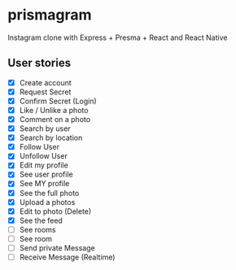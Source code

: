 # prismagram
Instagram clone with Express + Presma + React and React Native

## User stories

- [x] Create account
- [x] Request Secret
- [x] Confirm Secret (Login)
- [x] Like / Unlike a photo
- [x] Comment on a photo
- [x] Search by user
- [x] Search by location
- [x] Follow User
- [x] Unfollow User
- [x] Edit my profile
- [x] See user profile
- [x] See MY profile
- [x] See the full photo
- [x] Upload a photos
- [x] Edit to photo (Delete)
- [x] See the feed
- [ ] See rooms
- [ ] See room
- [ ] Send private Message
- [ ] Receive Message (Realtime)
